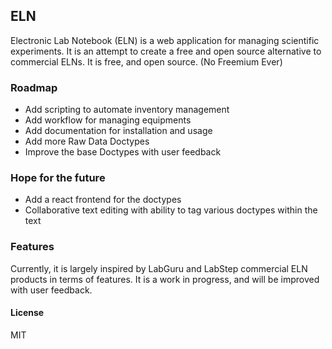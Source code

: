 ## ELN
Electronic Lab Notebook (ELN) is a web application for managing scientific experiments. It is an attempt to create a free and open source alternative to commercial ELNs. It is free, and open source. (No Freemium Ever)

### Roadmap
- Add scripting to automate inventory management
- Add workflow for managing equipments
- Add documentation for installation and usage
- Add more Raw Data Doctypes
- Improve the base Doctypes with user feedback

### Hope for the future
- Add a react frontend for the doctypes
- Collaborative text editing with ability to tag various doctypes within the text

### Features
Currently, it is largely inspired by LabGuru and LabStep commercial ELN products in terms of features. It is a work in progress, and will be improved with user feedback.

#### License

MIT
